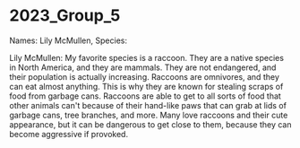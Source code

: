# 2023_Group_5
Names: Lily McMullen, 
Species: 

Lily McMullen: My favorite species is a raccoon. They are a native species in North America, and they are mammals. They are not endangered, and their population is actually increasing. Raccoons are omnivores, and they can eat almost anything. This is why they are known for stealing scraps of food from garbage cans. Raccoons are able to get to all sorts of food that other animals can't because of their hand-like paws that can grab at lids of garbage cans, tree branches, and more. Many love raccoons and their cute appearance, but it can be dangerous to get close to them, because they can become aggressive if provoked.